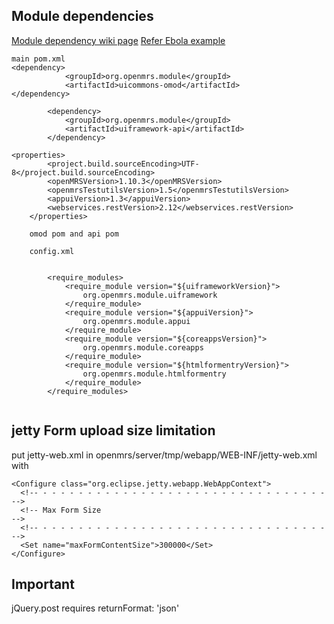 ## Module dependencies

[Module dependency wiki page](https://wiki.openmrs.org/display/docs/Module+Dependencies)
[Refer Ebola example](https://github.com/openmrs/openmrs-module-ebolaexample)    

```
main pom.xml
<dependency>
            <groupId>org.openmrs.module</groupId>
            <artifactId>uicommons-omod</artifactId>
</dependency>

        <dependency>
            <groupId>org.openmrs.module</groupId>
            <artifactId>uiframework-api</artifactId>
        </dependency>

<properties>
        <project.build.sourceEncoding>UTF-8</project.build.sourceEncoding>
        <openMRSVersion>1.10.3</openMRSVersion>
        <openmrsTestutilsVersion>1.5</openmrsTestutilsVersion>
        <appuiVersion>1.3</appuiVersion>
        <webservices.restVersion>2.12</webservices.restVersion>
    </properties>
    
    omod pom and api pom
    
    config.xml
    
    
        <require_modules>
            <require_module version="${uiframeworkVersion}">
                org.openmrs.module.uiframework
            </require_module>
            <require_module version="${appuiVersion}">
                org.openmrs.module.appui
            </require_module>
            <require_module version="${coreappsVersion}">
                org.openmrs.module.coreapps
            </require_module>
            <require_module version="${htmlformentryVersion}">
                org.openmrs.module.htmlformentry
            </require_module>
        </require_modules>
    
```
 
## jetty Form upload size limitation

put jetty-web.xml in openmrs/server/tmp/webapp/WEB-INF/jetty-web.xml with
```
<Configure class="org.eclipse.jetty.webapp.WebAppContext">
  <!-- - - - - - - - - - - - - - - - - - - - - - - - - - - - - - - - - -->
  <!-- Max Form Size                                                   -->
  <!-- - - - - - - - - - - - - - - - - - - - - - - - - - - - - - - - - -->
  <Set name="maxFormContentSize">300000</Set>
</Configure>
```

## Important

jQuery.post requires returnFormat: 'json' 